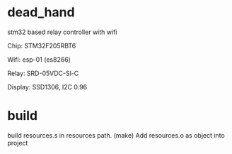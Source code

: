 # dead_hand
stm32 based relay controller with wifi

Chip: STM32F205RBT6

Wifi: esp-01 (es8266)

Relay: SRD-05VDC-Sl-C

Display: SSD1306, I2C 0.96


# build

build resources.s in resources path. (make)
Add resources.o as object into project